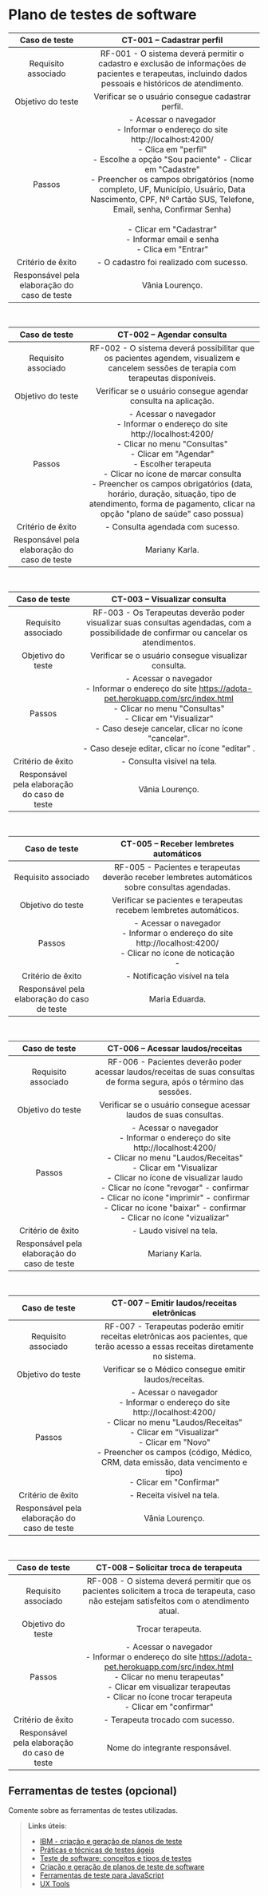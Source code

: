 # Plano de testes de software

<!-- <span style="color:red">Pré-requisitos: <a href="02-Especificacao.md"> Especificação do projeto</a></span>, <a href="04-Projeto-interface.md"> Projeto de interface</a> 

O plano de testes de software é gerado a partir da especificação do sistema e consiste em casos de teste que deverão ser executados quando a implementação estiver parcial ou totalmente pronta. Apresente os cenários de teste utilizados na realização dos testes da sua aplicação. Escolha cenários de teste que demonstrem os requisitos sendo satisfeitos.

Enumere quais cenários de testes foram selecionados para teste. Neste tópico, o grupo deve detalhar quais funcionalidades foram avaliadas, o grupo de usuários que foi escolhido para participar do teste e as ferramentas utilizadas.

Não deixe de enumerar os casos de teste de forma sequencial e garantir que o(s) requisito(s) associado(s) a cada um deles esteja(m) correto(s) — de acordo com o que foi definido na <a href="02-Especificacao.md">Especificação do projeto</a>.

Por exemplo:-->

| **Caso de teste**  | **CT-001 – Cadastrar perfil**  |
|:---: |:---: |
| Requisito associado | RF-001 - O sistema deverá permitir o cadastro e exclusão de informações de pacientes e terapeutas, incluindo dados pessoais e históricos de atendimento. |
| Objetivo do teste | Verificar se o usuário consegue cadastrar perfil. |
| Passos | - Acessar o navegador <br> - Informar o endereço do site http://localhost:4200/ <br> - Clica em "perfil" <br> - Escolhe a opção "Sou paciente" -  Clicar em "Cadastre" <br> - Preencher os campos obrigatórios (nome completo, UF, Município, Usuário, Data Nascimento, CPF, Nº Cartão SUS, Telefone, Email, senha, Confirmar Senha) <br>  <br> - Clicar em "Cadastrar" <br> - Informar email e senha <br> - Clica em "Entrar"
| Critério de êxito | - O cadastro foi realizado com sucesso. |
| Responsável pela elaboração do caso de teste | Vânia Lourenço. |

<br>

| **Caso de teste**  | **CT-002 – Agendar consulta**  |
|:---: |:---: |
| Requisito associado | RF-002 - O sistema deverá possibilitar que os pacientes agendem, visualizem e cancelem sessões de terapia com terapeutas disponíveis. |
| Objetivo do teste | Verificar se o usuário consegue agendar consulta na aplicação. |
| Passos | - Acessar o navegador <br> - Informar o endereço do site http://localhost:4200/ <br> - Clicar no menu "Consultas" <br> - Clicar em "Agendar" <br> - Escolher terapeuta <br> - Clicar no ícone de marcar consulta <br> - Preencher os campos obrigatórios (data, horário, duração, situação, tipo de atendimento, forma de pagamento, clicar na opção "plano de saúde" caso possua) |
| Critério de êxito | - Consulta agendada com sucesso. |
| Responsável pela elaboração do caso de teste | Mariany Karla. |

<br>

| **Caso de teste**  | **CT-003 – Visualizar consulta**  |
|:---: |:---: |
| Requisito associado | RF-003 - Os Terapeutas deverão poder visualizar suas consultas agendadas, com a possibilidade de confirmar ou cancelar os atendimentos. |
| Objetivo do teste | Verificar se o usuário consegue visualizar consulta. |
| Passos | - Acessar o navegador <br> - Informar o endereço do site https://adota-pet.herokuapp.com/src/index.html <br> - Clicar no menu "Consultas" <br> - Clicar em "Visualizar" <br> - Caso deseje cancelar, clicar no ícone "cancelar". <br> - Caso deseje editar, clicar no ícone "editar" . <br> |
| Critério de êxito | - Consulta visível na tela. |
| Responsável pela elaboração do caso de teste | Vânia Lourenço. |

<br>

| **Caso de teste**  | **CT-005 –  Receber lembretes automáticos**  |
|:---: |:---: |
| Requisito associado | RF-005 - Pacientes e terapeutas deverão receber lembretes automáticos sobre consultas agendadas.|
| Objetivo do teste | Verificar se pacientes e terapeutas recebem lembretes automáticos. |
| Passos | - Acessar o navegador <br> - Informar o endereço do site http://localhost:4200/ <br> - Clicar no ícone de noticação <br> - |
| Critério de êxito | - Notificação visível na tela |
| Responsável pela elaboração do caso de teste | Maria Eduarda. |

<br>

| **Caso de teste**  | **CT-006 – Acessar laudos/receitas**  |
|:---: |:---: |
| Requisito associado | RF-006 - Pacientes deverão poder acessar laudos/receitas de suas consultas de forma segura, após o término das sessões. |
| Objetivo do teste | Verificar se o usuário consegue acessar laudos de suas consultas. |
| Passos | - Acessar o navegador <br> - Informar o endereço do site http://localhost:4200/ <br> - Clicar no menu "Laudos/Receitas" <br> - Clicar em "Visualizar <br> - Clicar no ícone de visualizar laudo <br> - Clicar no ícone "revogar" - confirmar <br> - Clicar no ícone "imprimir" - confirmar <br> - Clicar no ícone "baixar" - confirmar <br> - Clicar no ícone "vizualizar"  |
| Critério de êxito | - Laudo visível na tela. |
| Responsável pela elaboração do caso de teste | Mariany Karla. |

<br>

| **Caso de teste**  | **CT-007 – Emitir laudos/receitas eletrônicas**  |
|:---: |:---: |
| Requisito associado | RF-007 - Terapeutas poderão emitir receitas eletrônicas aos pacientes, que terão acesso a essas receitas diretamente no sistema.  |
| Objetivo do teste | Verificar se o Médico consegue emitir laudos/receitas. |
| Passos | - Acessar o navegador <br> - Informar o endereço do site http://localhost:4200/ <br> -  Clicar no menu "Laudos/Receitas" <br> - Clicar em "Visualizar" <br> - Clicar em "Novo" <br> - Preencher os campos (código, Médico, CRM, data emissão, data vencimento e tipo) <br> - Clicar em "Confirmar" |
| Critério de êxito | - Receita visível na tela. |
| Responsável pela elaboração do caso de teste | Vânia Lourenço. |

<br>

| **Caso de teste**  | **CT-008 – Solicitar troca de terapeuta**  |
|:---: |:---: |
| Requisito associado | RF-008 - O sistema deverá permitir que os pacientes solicitem a troca de terapeuta, caso não estejam satisfeitos com o atendimento atual. |
| Objetivo do teste | Trocar terapeuta. |
| Passos | - Acessar o navegador <br> - Informar o endereço do site https://adota-pet.herokuapp.com/src/index.html <br> - Clicar no menu terapeutas" <br> - Clicar em visualizar terapeutas <br> - Clicar no ícone trocar terapeuta  <br> - Clicar em "confirmar" |
| Critério de êxito | - Terapeuta trocado com sucesso. |
| Responsável pela elaboração do caso de teste | Nome do integrante responsável. |




## Ferramentas de testes (opcional)

Comente sobre as ferramentas de testes utilizadas.
 
> **Links úteis**:
> - [IBM - criação e geração de planos de teste](https://www.ibm.com/developerworks/br/local/rational/criacao_geracao_planos_testes_software/index.html)
> - [Práticas e técnicas de testes ágeis](http://assiste.serpro.gov.br/serproagil/Apresenta/slides.pdf)
> - [Teste de software: conceitos e tipos de testes](https://blog.onedaytesting.com.br/teste-de-software/)
> - [Criação e geração de planos de teste de software](https://www.ibm.com/developerworks/br/local/rational/criacao_geracao_planos_testes_software/index.html)
> - [Ferramentas de teste para JavaScript](https://geekflare.com/javascript-unit-testing/)
> - [UX Tools](https://uxdesign.cc/ux-user-research-and-user-testing-tools-2d339d379dc7)
